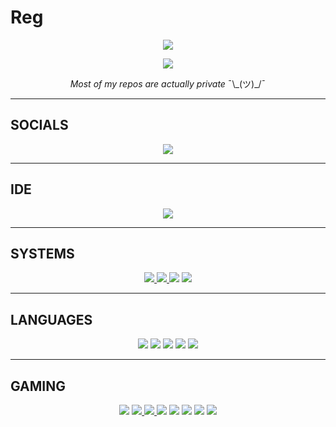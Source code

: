 # Reg

<p align="center">
  <img src="https://github-readme-stats.vercel.app/api?username=RegularRabbit05">
</p>
<p align="center">
  <img src="https://github-readme-stats.vercel.app/api/top-langs/?username=RegularRabbit05">
</p>

<p align=center>
  <i>
    Most of my repos are actually private
  </i>
  ¯\_(ツ)_/¯
</p>
  
***

## SOCIALS

<p align="center">
  <a href="https://discord.com/users/724529682237882408">
    <img src="https://img.shields.io/badge/Discord-7289DA?style=for-the-badge&logo=discord&logoColor=white">
  </a>
</p>

***

## IDE

<p align="center">
  <a href="https://www.jetbrains.com/products/">
    <img src="https://img.shields.io/badge/IntelliJIDEA-000000.svg?style=for-the-badge&logo=intellij-idea&logoColor=white">
  </a>
</p>

***

## SYSTEMS

<p align="center">
  <a href="https://www.microsoft.com/it-it/software-download/windows10">
    <img src="https://img.shields.io/badge/Windows-0078D6?style=for-the-badge&logo=windows&logoColor=white">
  </a>
  <a href="https://manjaro.org/download/">
    <img src="https://img.shields.io/badge/Arch_Linux-1793D1?style=for-the-badge&logo=arch-linux&logoColor=white">
  </a>
  <img src="https://img.shields.io/badge/mac%20os-000000?style=for-the-badge&logo=apple&logoColor=white">
  <img src="https://img.shields.io/badge/VMs-0000ff?style=for-the-badge&logo=VirtualBox&logoColor=white">
</p>

***

## LANGUAGES

<p align="center">
  <img src="https://img.shields.io/badge/Java-ED8B00?style=for-the-badge&logo=java&logoColor=white">
  <img src="https://img.shields.io/badge/Go-00ADD8?style=for-the-badge&logo=go&logoColor=white">
  <img src="https://img.shields.io/badge/C%2B%2B-00599C?style=for-the-badge&logo=c%2B%2B&logoColor=white">
  <img src="https://img.shields.io/badge/C%23-239120?style=for-the-badge&logo=c-sharp&logoColor=white">
  <img src="https://img.shields.io/badge/Python-3776AB?style=for-the-badge&logo=python&logoColor=white">
</p>


***

## GAMING

<p align="center">
  <img src="https://img.shields.io/badge/Nintendo_3DS-D12228?style=for-the-badge&logo=nintendo-3ds&logoColor=white">
  <a href="https://steamcommunity.com/profiles/76561199053717392">
    <img src="https://img.shields.io/badge/Steam-000000?style=for-the-badge&logo=steam&logoColor=white">
  </a>
  <a href="https://account.xbox.com/en-us/profile?gamertag=RegularRabbit89/">
    <img src="https://img.shields.io/badge/Xbox-107C10?style=for-the-badge&logo=xbox&logoColor=white">
  </a>
  <img src="https://img.shields.io/badge/PlayStation-003791?style=for-the-badge&logo=playstation&logoColor=white">
  <img src="https://img.shields.io/badge/PS2-003791?style=for-the-badge&logo=PlayStation%202&logoColor=white">
  <img src="https://img.shields.io/badge/PS3-003791?style=for-the-badge&logo=PlayStation%203&logoColor=white">
  <img src="https://img.shields.io/badge/PS4-003791?style=for-the-badge&logo=PlayStation%204&logoColor=white">
  <img src="https://img.shields.io/badge/Nintendo_Switch-E60012?style=for-the-badge&logo=nintendo-switch&logoColor=white">
</p>
